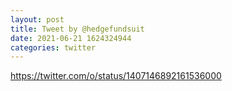 ```yaml
--- 
layout: post 
title: Tweet by @hedgefundsuit 
date: 2021-06-21 1624324944 
categories: twitter 
--- 
```

https://twitter.com/o/status/1407146892161536000